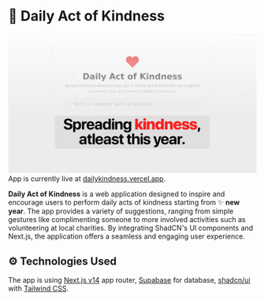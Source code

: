 # 💖 Daily Act of Kindness
![Preview](.github/images/preview.png)
App is currently live at [dailykindness.vercel.app](https://dailykindness.vercel.app).

**Daily Act of Kindness** is a web application designed to inspire and encourage users to perform daily acts of kindness starting from ✨ **new year**. The app provides a variety of suggestions, ranging from simple gestures like complimenting someone to more involved activities such as volunteering at local charities. By integrating ShadCN's UI components and Next.js, the application offers a seamless and engaging user experience.

## ⚙️ Technologies Used
The app is using [Next.js v14](https://nextjs.org/) app router, [Supabase](https://supabase.com/) for database, [shadcn/ui](https://ui.shadcn.com/) with [Tailwind CSS](https://tailwindcss.com/).
